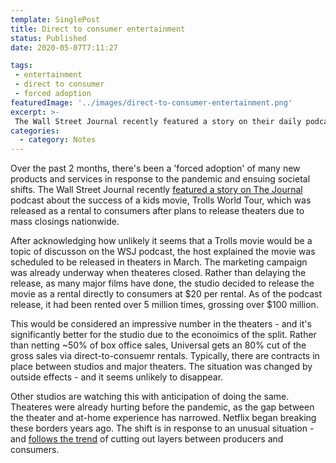 ```yaml
---
template: SinglePost
title: Direct to consumer entertainment
status: Published
date: 2020-05-07T7:11:27

tags:
 - entertainment
 - direct to consumer
 - forced adoption
featuredImage: '../images/direct-to-consumer-entertainment.png'
excerpt: >-
 The Wall Street Journal recently featured a story on their daily podcast about the success of a kids movie, Trolls World Tour, which was released as a rental to consumers after plans to release theaters due to mass closings nationwide. The shift is in response to an unusual situation - and follows the trends to cutting out layers between producers and consumers.
categories:
  - category: Notes
---
```

Over the past 2 months, there's been a 'forced adoption' of many new products and services in response to the pandemic and ensuing societal shifts. The Wall Street Journal recently [featured a story on The Journal](https://www.wsj.com/podcasts/the-journal/the-movie-that-might-change-hollywood-forever-istrolls/E1FAA763-AE6C-421C-B510-3E3E3205B3D1) podcast about the success of a kids movie, Trolls World Tour, which was released as a rental to consumers after plans to release theaters due to mass closings nationwide.

After acknowledging how unlikely it seems that a Trolls movie would be a topic of discusson on the WSJ podcast, the host explained the movie was scheduled to be released in theaters in March. The marketing campaign was already underway when theateres closed. Rather than delaying the release, as many major films have done, the studio decided to release the movie as a rental directly to consumers at $20 per rental. As of the podcast release, it had been rented over 5 million times, grossing over $100 million.

This would be considered an impressive number in the theaters - and it's significantly better for the studio due to the econoimics of the split. Rather than netting ~50% of box office sales, Universal gets an 80% cut of the gross sales via direct-to-consuemr rentals. Typically, there are contracts in place between studios and major theaters. The situation was changed by outside effects - and it seems unlikely to disappear.

Other studios are watching this with anticipation of doing the same. Theateres were already hurting before the pandemic, as the gap between the theater and at-home experience has narrowed. Netflix began breaking these borders years ago. The shift is in response to an unusual situation - and [follows the trend](https://ecomloop.com/posts/accelerating-the-demise-of-traditional-retail/) of cutting out layers between producers and consumers.
